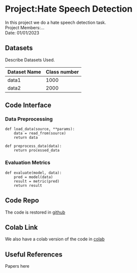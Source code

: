# Project:Hate Speech Detection
In this project we do a hate speech detection task.  
Project Members:...   
Date: 01/01/2023  

## Datasets
Describe Datasets Used.   

| Dataset Name    | Class number |
| ----------- | ----------- |
| data1      | 1000       |
| data2   | 2000        |


## Code Interface 

### Data Preprocessing
```
def load_data(source, **params):
    data = read_from(source)
    return data
```

```
def preprocess_data(data):
    return processed_data
```
### Evaluation Metrics
```
def evaluate(model, data):
    pred = model(data)
    result = metric(pred)
    return result
```
## Code Repo
The code is restored in [github](#code-repo)

## Colab Link
We also have a colab version of the code in [colab](#colab-link)

## Useful References 
Papers here